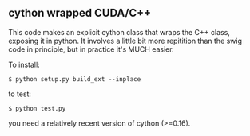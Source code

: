 ## cython wrapped CUDA/C++

This code makes an explicit cython class that wraps the C++ class, exposing it in python. It involves a little bit more repitition than the swig code in principle, but in practice it's MUCH easier.

To install:

`$ python setup.py build_ext --inplace `

to test:

`$ python test.py`

you need a relatively recent version of cython (>=0.16).



